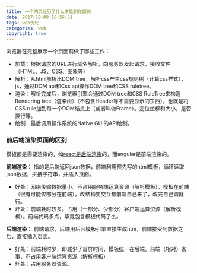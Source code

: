 ```yaml
---
title: 一个网页经历了什么才能到你面前
date: 2017-10-09 16:56:51
tags: web优化
categories: web
copyright: true
---
```

浏览器在完整展示一个页面前做了哪些工作：
* 加载：根据请求的URL进行域名解析，向服务器发起请求，接收文件（HTML、JS、CSS、图象等）
*  解析：从html解析出DOM tree，解析css产生css规则树（计算css样式），js，通过DOM api和Css api操作DOM tree和CSS ruletree。
*  渲染：解析完成后，浏览器引擎会通过DOM tree和CSS RuleTree来构造Rendering tree（渲染树）（不包含Header等不需要显示的东西），也就是将CSS rule加到每一个DOM结点上（或者叫做Frame）。定位坐标和大小，是否换行等。
*  绘制：最后调用操作系统的Native GUI的API绘制。

<!--more-->




### 前后端渲染页面的区别

模板都是需要渲染的，如[react是后端渲染](http://www.cnblogs.com/BestMePeng/p/react_ssr.html)的，而angular是前端渲染的。

**前端渲染：**
指的是后端返回json数据，前端利用预先写的html模板，循环读取json数据，拼接字符串，并插入页面。
* 好处：网络传输数据量小。不占用服务端运算资源（解析模板），模板在前端（很有可能仅部分在前端），改结构变交互都前端自己来了，改完自己调就行。
* 坏处：前端耗时较多。占用（一部分、少部分）客户端运算资源（解析模板）。前端代码多点，毕竟包含模板代码了么。

**后端渲染：**
前端请求，后端用后台模板引擎直接生成htm，前端接受到数据之后，直接插入页面。
* 好处：前端耗时少，即减少了首屏时间，模板统一在后端。前端（相对）省事，不占用客户端运算资源（解析模板）
* 坏处：占用服务器资源。
